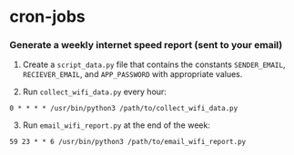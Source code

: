 # cron-jobs

### Generate a weekly internet speed report (sent to your email)
1) Create a <code>script_data.py</code> file that contains the constants <code>SENDER_EMAIL</code>, <code>RECIEVER_EMAIL</code>, and <code>APP_PASSWORD</code> with appropriate values.

2) Run <code>collect_wifi_data.py</code> every hour:
```
0 * * * * /usr/bin/python3 /path/to/collect_wifi_data.py
```

3) Run <code>email_wifi_report.py</code> at the end of the week:
```
59 23 * * 6 /usr/bin/python3 /path/to/email_wifi_report.py
```
